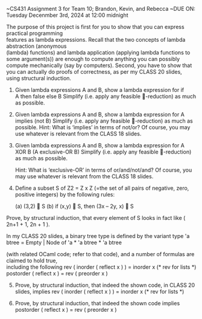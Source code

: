 ~CS431 Assignment 3 for Team 10; Brandon, Kevin, and Rebecca ~DUE ON: Tuesday Decenmber 3rd, 2024 at 12:00 midnight

The purpose of this project is first for you to show that you can express practical programming  
features as lambda expressions.  Recall that the two concepts of lambda abstraction (anonymous  
(lambda) functions) and lambda application (applying lambda functions to some argument(s)) 
are enough to compute anything you can possibly compute mechanically (say by computers). 
Second, you have to show that you can actually do proofs of correctness, as per my CLASS 20 
slides, using structural induction. 

1.  Given lambda expressions A and B,  show a lambda expression for 
if   
A  then  false   else  B 
Simplify (i.e. apply any feasible -reduction) as much as possible. 
2.  Given lambda expressions A and B,   show a lambda expression for 
A  implies  (not B) 
Simplify (i.e. apply any feasible -reduction) as much as possible. 
Hint:   What is ‘implies’ in terms of  not/or? 
Of course, you may use whatever is relevant from the CLASS 18 slides. 
3.  Given lambda expressions A and B,   show a lambda expression for 
                                A   XOR   B   (A  exclusive-OR  B) 
           Simplify (i.e. apply any feasible -reduction) as much as possible. 
 
       Hint:   What is ‘exclusive-OR’ in terms of  or/and/not/and? 
                           Of course, you may use whatever is relevant from the CLASS 18 slides. 
 
4.  Define a subset S of  Z2 = Z x Z  (=the set of all pairs of negative, zero, positive integers) by the 
          following rules: 
 
     (a)    (3,2)    S 
(b)    if  (x,y)    S, then  (3x – 2y,  x)    S 
 
  Prove, by structural induction, that every element of S looks in fact like  ( 2n+1  + 1,  2n + 1 ). 
 
 
 
 
 
  In my CLASS 20 slides, a binary tree type is defined by the variant 
                        type  'a   btree    =    Empty    |    Node  of    'a   *    'a btree   *   'a btree  
 
 (with related OCaml code; refer to that code), and a number of formulas are claimed to hold true,  
        including   the following 
                             rev ( inorder ( reflect x ) )  =  inorder  x    (* rev for lists *) 
                            postorder ( reflect  x )  =  rev ( preorder  x ) 
  
    
      
 5.  Prove, by structural induction, that indeed the shown code, in CLASS 20 slides, implies 
                         rev ( inorder ( reflect x ) )  =  inorder  x    (* rev for lists *) 
           
 
 
6.  Prove, by structural induction, that indeed the shown code implies 
                        postorder ( reflect  x )  =  rev ( preorder  x ) 
